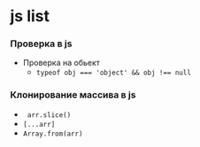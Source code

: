 # js list 

### Проверка в js 
* Проверка на обьект
  * ``` typeof obj === 'object' && obj !== null ```
  
### Клонирование массива в js
* ``` arr.slice()```
* ``` [...arr] ```
* ``` Array.from(arr) ```
  
